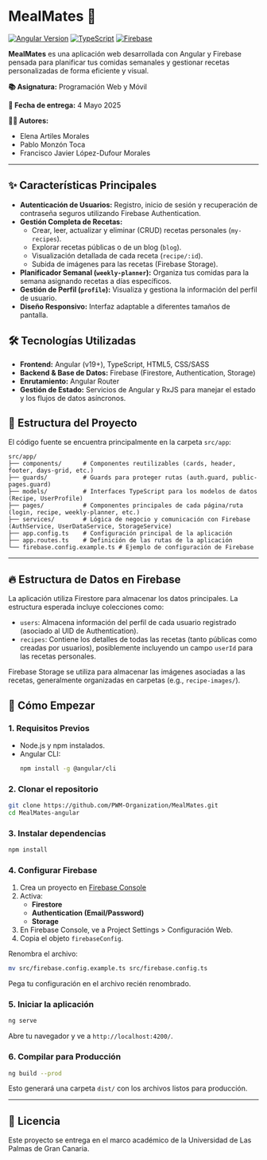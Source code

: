 # MealMates 🍲

[![Angular Version](https://img.shields.io/badge/Angular-v19.2.6-DD0031?logo=angular)](https://angular.io/)
[![TypeScript](https://img.shields.io/badge/TypeScript-5.7+-3178C6?logo=typescript)](https://www.typescriptlang.org/)
[![Firebase](https://img.shields.io/badge/Firebase-Platform-FFCA28?logo=firebase)](https://firebase.google.com/)

**MealMates** es una aplicación web desarrollada con Angular y Firebase pensada para planificar tus comidas semanales y gestionar recetas personalizadas de forma eficiente y visual.

**📚 Asignatura:** Programación Web y Móvil  

**📅 Fecha de entrega:** 4 Mayo 2025

**👨‍💻 Autores:**
- Elena Artiles Morales  
- Pablo Monzón Toca  
- Francisco Javier López-Dufour Morales

---

## ✨ Características Principales

-   **Autenticación de Usuarios:** Registro, inicio de sesión y recuperación de contraseña seguros utilizando Firebase Authentication.
-   **Gestión Completa de Recetas:**
    -   Crear, leer, actualizar y eliminar (CRUD) recetas personales (`my-recipes`).
    -   Explorar recetas públicas o de un blog (`blog`).
    -   Visualización detallada de cada receta (`recipe/:id`).
    -   Subida de imágenes para las recetas (Firebase Storage).
-   **Planificador Semanal (`weekly-planner`):** Organiza tus comidas para la semana asignando recetas a días específicos.
-   **Gestión de Perfil (`profile`):** Visualiza y gestiona la información del perfil de usuario.
-   **Diseño Responsivo:** Interfaz adaptable a diferentes tamaños de pantalla.

## 🛠️ Tecnologías Utilizadas

-   **Frontend:** Angular (v19+), TypeScript, HTML5, CSS/SASS
-   **Backend & Base de Datos:** Firebase (Firestore, Authentication, Storage)
-   **Enrutamiento:** Angular Router
-   **Gestión de Estado:** Servicios de Angular y RxJS para manejar el estado y los flujos de datos asíncronos.

## 📁 Estructura del Proyecto

El código fuente se encuentra principalmente en la carpeta `src/app`:

```
src/app/
├── components/      # Componentes reutilizables (cards, header, footer, days-grid, etc.)
├── guards/          # Guards para proteger rutas (auth.guard, public-pages.guard)
├── models/          # Interfaces TypeScript para los modelos de datos (Recipe, UserProfile)
├── pages/           # Componentes principales de cada página/ruta (login, recipe, weekly-planner, etc.)
├── services/        # Lógica de negocio y comunicación con Firebase (AuthService, UserDataService, StorageService)
├── app.config.ts    # Configuración principal de la aplicación
├── app.routes.ts    # Definición de las rutas de la aplicación
└── firebase.config.example.ts # Ejemplo de configuración de Firebase
```

---

## 🔥 Estructura de Datos en Firebase

La aplicación utiliza Firestore para almacenar los datos principales. La estructura esperada incluye colecciones como:

-   `users`: Almacena información del perfil de cada usuario registrado (asociado al UID de Authentication).
-   `recipes`: Contiene los detalles de todas las recetas (tanto públicas como creadas por usuarios), posiblemente incluyendo un campo `userId` para las recetas personales.

Firebase Storage se utiliza para almacenar las imágenes asociadas a las recetas, generalmente organizadas en carpetas (e.g., `recipe-images/`).

## 🚀 Cómo Empezar

### 1. Requisitos Previos

- Node.js y npm instalados.
- Angular CLI:
  ```bash
  npm install -g @angular/cli
  ```

### 2. Clonar el repositorio

```bash
git clone https://github.com/PWM-Organization/MealMates.git
cd MealMates-angular
```

### 3. Instalar dependencias

```bash
npm install
```

### 4. Configurar Firebase

1. Crea un proyecto en [Firebase Console](https://console.firebase.google.com/)
2. Activa:
   - **Firestore**
   - **Authentication (Email/Password)**
   - **Storage**
3. En Firebase Console, ve a Project Settings > Configuración Web.
4. Copia el objeto `firebaseConfig`.

Renombra el archivo:

```bash
mv src/firebase.config.example.ts src/firebase.config.ts
```

Pega tu configuración en el archivo recién renombrado.

### 5. Iniciar la aplicación

```bash
ng serve
```

Abre tu navegador y ve a `http://localhost:4200/`.

### 6. Compilar para Producción

```bash
ng build --prod
```
Esto generará una carpeta `dist/` con los archivos listos para producción.

---

## 📄 Licencia

Este proyecto se entrega en el marco académico de la Universidad de Las Palmas de Gran Canaria.
